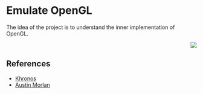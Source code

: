 # Emulate OpenGL

The idea of the project is to understand the inner implementation of OpenGL.

<div style="text-align: right">
<image src=https://www.khronos.org/opengl/wiki_opengl/images/RenderingPipeline.png>
</div>

## References

- [Khronos](https://www.khronos.org/opengl)
- [Austin Morlan](https://austinmorlan.com/posts/drawing_a_triangle/)
